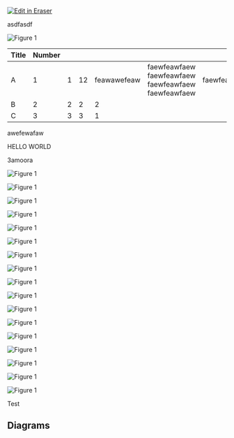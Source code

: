 <p><a target="_blank" href="https://app.eraser.io/workspace/0rDPxC3fGVc4zCD9EU11" id="edit-in-eraser-github-link"><img alt="Edit in Eraser" src="https://firebasestorage.googleapis.com/v0/b/second-petal-295822.appspot.com/o/images%2Fgithub%2FOpen%20in%20Eraser.svg?alt=media&amp;token=968381c8-a7e7-472a-8ed6-4a6626da5501"></a></p>

asdfasdf

![Figure 1](undefined "Figure 1")

| Title | Number |  |  |  |  |  |  |  |  |  |  |
| ----- | ----- | ----- | ----- | ----- | ----- | ----- | ----- | ----- | ----- | ----- | ----- |
| A | 1 | 1 | 12 | feawawefeaw | faewfeawfaew faewfeawfaew faewfeawfaew faewfeawfaew | faewfeawfaew | faewfeawfaew | faewfeawfaew | awefawefeafaweewa | awefawefeafaweewa | awefawefeafaweewa |
| B | 2 | 2 | 2 | 2 |  |  |  |  |  |  |  |
| C | 3 | 3 | 3 | 1 |  |  |  |  |  |  |  |
awefewafaw

HELLO WORLD

3amoora



![Figure 1](/.eraser/0rDPxC3fGVc4zCD9EU11___reS6fUv66LcKWYn8yV2OvCPvwSm2___---figure---DunK2c946tj3fKcx2gxPH---figure---4k9D0SQuT00RkA6xwQnwOw.png "Figure 1")

![Figure 1](/.eraser/0rDPxC3fGVc4zCD9EU11___reS6fUv66LcKWYn8yV2OvCPvwSm2___---figure---DunK2c946tj3fKcx2gxPH---figure---4k9D0SQuT00RkA6xwQnwOw.png "Figure 1")

![Figure 1](/.eraser/0rDPxC3fGVc4zCD9EU11___reS6fUv66LcKWYn8yV2OvCPvwSm2___---figure---DunK2c946tj3fKcx2gxPH---figure---4k9D0SQuT00RkA6xwQnwOw.png "Figure 1")

![Figure 1](/.eraser/0rDPxC3fGVc4zCD9EU11___reS6fUv66LcKWYn8yV2OvCPvwSm2___---figure---DunK2c946tj3fKcx2gxPH---figure---4k9D0SQuT00RkA6xwQnwOw.png "Figure 1")

![Figure 1](/.eraser/0rDPxC3fGVc4zCD9EU11___reS6fUv66LcKWYn8yV2OvCPvwSm2___---figure---DunK2c946tj3fKcx2gxPH---figure---4k9D0SQuT00RkA6xwQnwOw.png "Figure 1")

![Figure 1](/.eraser/0rDPxC3fGVc4zCD9EU11___reS6fUv66LcKWYn8yV2OvCPvwSm2___---figure---DunK2c946tj3fKcx2gxPH---figure---4k9D0SQuT00RkA6xwQnwOw.png "Figure 1")

![Figure 1](/.eraser/0rDPxC3fGVc4zCD9EU11___reS6fUv66LcKWYn8yV2OvCPvwSm2___---figure---DunK2c946tj3fKcx2gxPH---figure---4k9D0SQuT00RkA6xwQnwOw.png "Figure 1")

![Figure 1](/.eraser/0rDPxC3fGVc4zCD9EU11___reS6fUv66LcKWYn8yV2OvCPvwSm2___---figure---DunK2c946tj3fKcx2gxPH---figure---4k9D0SQuT00RkA6xwQnwOw.png "Figure 1")

![Figure 1](/.eraser/0rDPxC3fGVc4zCD9EU11___reS6fUv66LcKWYn8yV2OvCPvwSm2___---figure---DunK2c946tj3fKcx2gxPH---figure---4k9D0SQuT00RkA6xwQnwOw.png "Figure 1")



![Figure 1](/.eraser/0rDPxC3fGVc4zCD9EU11___reS6fUv66LcKWYn8yV2OvCPvwSm2___---figure---DunK2c946tj3fKcx2gxPH---figure---4k9D0SQuT00RkA6xwQnwOw.png "Figure 1")

![Figure 1](/.eraser/0rDPxC3fGVc4zCD9EU11___reS6fUv66LcKWYn8yV2OvCPvwSm2___---figure---DunK2c946tj3fKcx2gxPH---figure---4k9D0SQuT00RkA6xwQnwOw.png "Figure 1")

![Figure 1](/.eraser/0rDPxC3fGVc4zCD9EU11___reS6fUv66LcKWYn8yV2OvCPvwSm2___---figure---DunK2c946tj3fKcx2gxPH---figure---4k9D0SQuT00RkA6xwQnwOw.png "Figure 1")

![Figure 1](/.eraser/0rDPxC3fGVc4zCD9EU11___reS6fUv66LcKWYn8yV2OvCPvwSm2___---figure---DunK2c946tj3fKcx2gxPH---figure---4k9D0SQuT00RkA6xwQnwOw.png "Figure 1")

![Figure 1](/.eraser/0rDPxC3fGVc4zCD9EU11___reS6fUv66LcKWYn8yV2OvCPvwSm2___---figure---DunK2c946tj3fKcx2gxPH---figure---4k9D0SQuT00RkA6xwQnwOw.png "Figure 1")

![Figure 1](/.eraser/0rDPxC3fGVc4zCD9EU11___reS6fUv66LcKWYn8yV2OvCPvwSm2___---figure---DunK2c946tj3fKcx2gxPH---figure---4k9D0SQuT00RkA6xwQnwOw.png "Figure 1")

![Figure 1](/.eraser/0rDPxC3fGVc4zCD9EU11___reS6fUv66LcKWYn8yV2OvCPvwSm2___---figure---DunK2c946tj3fKcx2gxPH---figure---4k9D0SQuT00RkA6xwQnwOw.png "Figure 1")

![Figure 1](/.eraser/0rDPxC3fGVc4zCD9EU11___reS6fUv66LcKWYn8yV2OvCPvwSm2___---figure---DunK2c946tj3fKcx2gxPH---figure---4k9D0SQuT00RkA6xwQnwOw.png "Figure 1")

Test


<!-- eraser-additional-content -->
## Diagrams
<!-- eraser-additional-files -->
<a href="/registry/README-cloud-architecture-1.eraserdiagram" data-element-id="nsL45_sF7NbaCDaBiab36"><img src="/.eraser/0rDPxC3fGVc4zCD9EU11___reS6fUv66LcKWYn8yV2OvCPvwSm2___---diagram----097217e93dc3be010f7686558aa2c887.png" alt="" data-element-id="nsL45_sF7NbaCDaBiab36" /></a>
<!-- end-eraser-additional-files -->
<!-- end-eraser-additional-content -->
<!--- Eraser file: https://app.eraser.io/workspace/0rDPxC3fGVc4zCD9EU11 --->